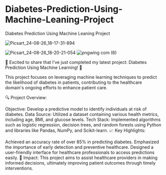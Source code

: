 # Diabetes-Prediction-Using-Machine-Leaning-Project
Diabetes  Prediction Using Machine Leaning Project


![Picsart_24-08-26_18-17-31-894](https://github.com/user-attachments/assets/0bb5efce-538c-4289-b41e-cd4473016080)

![Picsart_24-08-26_18-20-21-054](https://github.com/user-attachments/assets/f338580e-7043-4d36-bcdc-122658e6a90e)
![pngwing com (6)](https://github.com/user-attachments/assets/a74c88d6-61d0-467e-aec0-f06cb592ce29)

🎉 Excited to share that I’ve just completed my latest project: Diabetes Prediction Using Machine Learning! 🎉

This project focuses on leveraging machine learning techniques to predict the likelihood of diabetes in patients, contributing to the healthcare domain's ongoing efforts to enhance patient care.

🔍 Project Overview:

Objective: Develop a predictive model to identify individuals at risk of diabetes.
Data Source: Utilized a dataset containing various health metrics, including age, BMI, and glucose levels.
Tech Stack: Implemented algorithms such as logistic regression, decision trees, and random forests using Python and libraries like Pandas, NumPy, and Scikit-learn.
📈 Key Highlights:

Achieved an accuracy rate of over 85% in predicting diabetes.
Emphasized the importance of early detection and preventive healthcare.
Designed a user-friendly interface for healthcare professionals to access predictions easily.
🤝 Impact: This project aims to assist healthcare providers in making informed decisions, ultimately improving patient outcomes through timely interventions.
